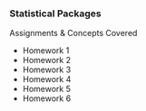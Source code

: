 ### Statistical Packages
Assignments & Concepts Covered
  - Homework 1
  - Homework 2
  - Homework 3
  - Homework 4
  - Homework 5
  - Homework 6
